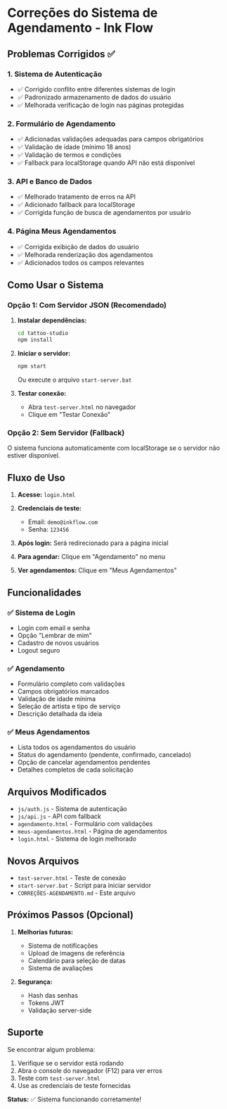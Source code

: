 # Correções do Sistema de Agendamento - Ink Flow

## Problemas Corrigidos ✅

### 1. **Sistema de Autenticação**
- ✅ Corrigido conflito entre diferentes sistemas de login
- ✅ Padronizado armazenamento de dados do usuário
- ✅ Melhorada verificação de login nas páginas protegidas

### 2. **Formulário de Agendamento**
- ✅ Adicionadas validações adequadas para campos obrigatórios
- ✅ Validação de idade (mínimo 18 anos)
- ✅ Validação de termos e condições
- ✅ Fallback para localStorage quando API não está disponível

### 3. **API e Banco de Dados**
- ✅ Melhorado tratamento de erros na API
- ✅ Adicionado fallback para localStorage
- ✅ Corrigida função de busca de agendamentos por usuário

### 4. **Página Meus Agendamentos**
- ✅ Corrigida exibição de dados do usuário
- ✅ Melhorada renderização dos agendamentos
- ✅ Adicionados todos os campos relevantes

## Como Usar o Sistema

### Opção 1: Com Servidor JSON (Recomendado)

1. **Instalar dependências:**
   ```bash
   cd tattoo-studio
   npm install
   ```

2. **Iniciar o servidor:**
   ```bash
   npm start
   ```
   Ou execute o arquivo `start-server.bat`

3. **Testar conexão:**
   - Abra `test-server.html` no navegador
   - Clique em "Testar Conexão"

### Opção 2: Sem Servidor (Fallback)

O sistema funciona automaticamente com localStorage se o servidor não estiver disponível.

## Fluxo de Uso

1. **Acesse:** `login.html`
2. **Credenciais de teste:**
   - Email: `demo@inkflow.com`
   - Senha: `123456`

3. **Após login:** Será redirecionado para a página inicial
4. **Para agendar:** Clique em "Agendamento" no menu
5. **Ver agendamentos:** Clique em "Meus Agendamentos"

## Funcionalidades

### ✅ Sistema de Login
- Login com email e senha
- Opção "Lembrar de mim"
- Cadastro de novos usuários
- Logout seguro

### ✅ Agendamento
- Formulário completo com validações
- Campos obrigatórios marcados
- Validação de idade mínima
- Seleção de artista e tipo de serviço
- Descrição detalhada da ideia

### ✅ Meus Agendamentos
- Lista todos os agendamentos do usuário
- Status do agendamento (pendente, confirmado, cancelado)
- Opção de cancelar agendamentos pendentes
- Detalhes completos de cada solicitação

## Arquivos Modificados

- `js/auth.js` - Sistema de autenticação
- `js/api.js` - API com fallback
- `agendamento.html` - Formulário com validações
- `meus-agendamentos.html` - Página de agendamentos
- `login.html` - Sistema de login melhorado

## Novos Arquivos

- `test-server.html` - Teste de conexão
- `start-server.bat` - Script para iniciar servidor
- `CORREÇÕES-AGENDAMENTO.md` - Este arquivo

## Próximos Passos (Opcional)

1. **Melhorias futuras:**
   - Sistema de notificações
   - Upload de imagens de referência
   - Calendário para seleção de datas
   - Sistema de avaliações

2. **Segurança:**
   - Hash das senhas
   - Tokens JWT
   - Validação server-side

## Suporte

Se encontrar algum problema:
1. Verifique se o servidor está rodando
2. Abra o console do navegador (F12) para ver erros
3. Teste com `test-server.html`
4. Use as credenciais de teste fornecidas

**Status:** ✅ Sistema funcionando corretamente!